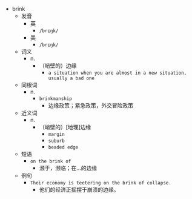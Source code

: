- brink
  - 发音
    - 英
      - `/brɪŋk/`
    - 美
      - `/brɪŋk/`
  - 词义
    - n.
      - （峭壁的）边缘
        - `a situation when you are almost in a new situation, usually a bad one`
  - 同根词
    - n.
      - `brinkmanship`
        - 边缘政策；紧急政策，外交冒险政策
  - 近义词
    - n.
      - （峭壁的）[地理]边缘
        - `margin`
        - `suburb`
        - `beaded edge`
  - 短语
    - `on the brink of`
      - 濒于，濒临；在…的边缘 
  - 例句
    - `Their economy is teetering on the brink of collapse.`
      - 他们的经济正摇摆于崩溃的边缘。

